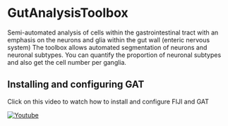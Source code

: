 # GutAnalysisToolbox
Semi-automated analysis of cells within the gastrointestinal tract with an emphasis on the neurons and glia within the gut wall (enteric nervous system)
The toolbox allows automated segmentation of neurons and neuronal subtypes. 
You can quantify the proportion of neuronal subtypes and also get the cell number per ganglia.

## Installing and configuring GAT

Click  on this video to watch how to install and configure FIJI and GAT

[![Youtube](http://img.youtube.com/vi/7ttamK3cSaQ/0.jpg)](https://www.youtube.com/watch?v=7ttamK3cSaQ)


